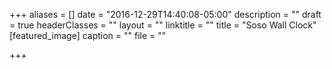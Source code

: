 +++
aliases = []
date = "2016-12-29T14:40:08-05:00"
description = ""
draft = true
headerClasses = ""
layout = ""
linktitle = ""
title = "Soso Wall Clock"
[featured_image]
caption = ""
file = ""

+++
